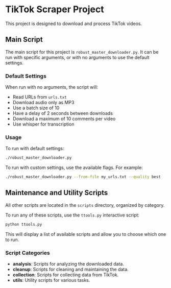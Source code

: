 # TikTok Scraper Project

This project is designed to download and process TikTok videos.

## Main Script

The main script for this project is `robust_master_downloader.py`. It can be run with specific arguments, or with no arguments to use the default settings.

### Default Settings

When run with no arguments, the script will:
- Read URLs from `urls.txt`
- Download audio only as MP3
- Use a batch size of 10
- Have a delay of 2 seconds between downloads
- Download a maximum of 10 comments per video
- Use whisper for transcription

### Usage

To run with default settings:
```bash
./robust_master_downloader.py
```

To run with custom settings, use the available flags. For example:
```bash
./robust_master_downloader.py --from-file my_urls.txt --quality best
```

## Maintenance and Utility Scripts

All other scripts are located in the `scripts` directory, organized by category.

To run any of these scripts, use the `ttools.py` interactive script:
```bash
python ttools.py
```
This will display a list of available scripts and allow you to choose which one to run.

### Script Categories

- **analysis**: Scripts for analyzing the downloaded data.
- **cleanup**: Scripts for cleaning and maintaining the data.
- **collection**: Scripts for collecting data from TikTok.
- **utils**: Utility scripts for various tasks.
